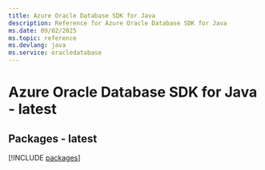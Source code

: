 ```yaml
---
title: Azure Oracle Database SDK for Java
description: Reference for Azure Oracle Database SDK for Java
ms.date: 09/02/2025
ms.topic: reference
ms.devlang: java
ms.service: oracledatabase
---
```

# Azure Oracle Database SDK for Java - latest
## Packages - latest
[!INCLUDE [packages](oracle-database-index.md)]